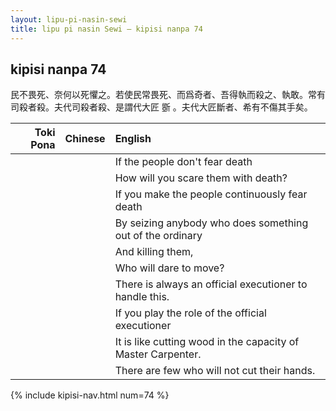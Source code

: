 ```yaml
---
layout: lipu-pi-nasin-sewi
title: lipu pi nasin Sewi — kipisi nanpa 74
---
```


## kipisi nanpa 74

民不畏死、奈何以死懼之。若使民常畏死、而爲奇者、吾得執而殺之、執敢。常有司殺者殺。夫代司殺者殺、是謂代大匠 斵 。夫代大匠斷者、希有不傷其手矣。

| Toki Pona | Chinese | English
|-:|:-:|:-
|  |  | If the people don't fear death
|  |  | How will you scare them with death?
|  |  | If you make the people continuously fear death
|  |  | By seizing anybody who does something out of the ordinary
|  |  | And killing them,
|  |  | Who will dare to move?
|  |  | There is always an official executioner to handle this.
|  |  | If you play the role of the official executioner
|  |  | It is like cutting wood in the capacity of Master Carpenter.
|  |  | There are few who will not cut their hands.

{% include kipisi-nav.html num=74 %}
